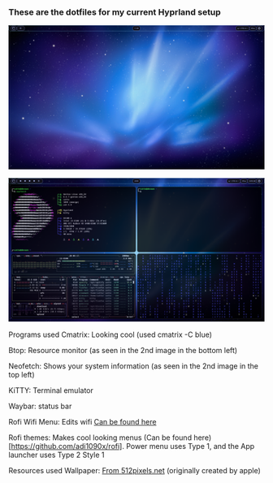 ### These are the dotfiles for my current Hyprland setup

<p align="center">
  <img src="github/rice_1.png?raw=true" />
</p>
<p align="center">
  <img src="github/rice_2.png?raw=true" />
</p>

Programs used
Cmatrix: Looking cool (used cmatrix -C blue)

Btop: Resource monitor (as seen in the 2nd image in the bottom left)

Neofetch: Shows your system information (as seen in the 2nd image in the top left)

KiTTY: Terminal emulator

Waybar: status bar

Rofi Wifi Menu: Edits wifi [Can be found here](https://github.com/ericmurphyxyz/rofi-wifi-menu)

Rofi themes: Makes cool looking menus (Can be found here)[https://github.com/adi1090x/rofi]. Power menu uses Type 1, and the App launcher uses Type 2 Style 1

Resources used
Wallpaper: [From 512pixels.net](https://512pixels.net/downloads/macos-wallpapers-6k/10-6-Server-6k.jpg) (originally created by apple)
